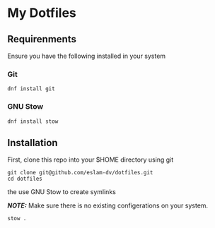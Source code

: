 # My Dotfiles

## Requirenments

Ensure you have the following installed in your system

### Git

```
dnf install git
```

### GNU Stow

```
dnf install stow
```

## Installation

First, clone this repo into your $HOME directory using git

```
git clone git@github.com/eslam-dv/dotfiles.git
cd dotfiles
```

the use GNU Stow to create symlinks

**_NOTE:_**  Make sure there is no existing configerations on your system.

```
stow .
```
